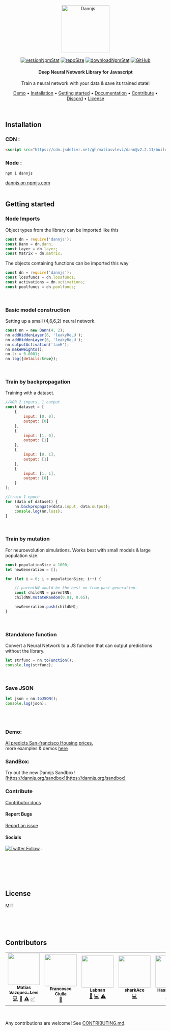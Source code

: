 <p align="center">
  <a href="https://dannjs.org/">
    <img src="https://dannjs.org/transparentlogo.png" alt="Dannjs" height="150" />
  </a>
</p>

<p align="center">
    <a href="https://www.npmjs.com/package/dannjs" target="_blank"><img src="https://img.shields.io/npm/v/dannjs?style=flat&color=f69e7b&labelColor=383e56" alt="versionNpmStat"/></a> <a href="https://github.com/matiasvlevi/Dann" target="_blank"><img src="https://img.shields.io/github/repo-size/matiasvlevi/Dann?style=flat&label=size&color=f69e7b&labelColor=383e56" alt="repoSize"/></a> <a href="https://www.npmjs.com/package/dannjs" target="_blank"><img src="https://img.shields.io/npm/dt/dannjs?style=flat&color=f69e7b&labelColor=383e56" alt="downloadNpmStat"/></a> <a href="https://raw.githubusercontent.com/matiasvlevi/Dann/master/LICENSE" target="_blank"><img alt="GitHub" src="https://img.shields.io/github/license/matiasvlevi/dann?color=f69e7b&labelColor=383e56" alt="Liscence"></a>
</p>
<h4 align="center">Deep Neural Network Library for Javascript</h4>
<p align="center">
    Train a neural network with your data & save its trained state!

</p>

<p align="center">
  <a href="#Demo">Demo</a> •
  <a href="#Installation">Installation</a> •
  <a href="#Getting-started">Getting started</a> •
  <a href="https://dannjs.org/docs/classes/Dann">Documentation</a> •
  <a href="https://github.com/matiasvlevi/Dann/blob/master/CONTRIBUTING.md">Contribute</a> •
  <a href="https://discord.gg/yeAqHsGdtU">Discord</a> •
  <a href="#license">License</a>
</p>
<br/>


## Installation
### CDN :
```html
<script src="https://cdn.jsdelivr.net/gh/matiasvlevi/dann@v2.2.11/build/dann.min.js"></script>
```
### Node :
```
npm i dannjs
```
[dannjs on npmjs.com](https://www.npmjs.com/package/dannjs)
<br/><br/>

## Getting started


### Node Imports

Object types from the library can be imported like this
```js
const dn = require('dannjs');
const Dann = dn.dann;
const Layer = dn.layer;
const Matrix = dn.matrix;
 ```

The objects containing functions can be imported this way
```js
const dn = require('dannjs');
const lossfuncs = dn.lossfuncs;
const activations = dn.activations;
const poolfuncs = dn.poolfuncs;
 ```

<br/>

### Basic model construction
Setting up a small (4,6,6,2) neural network.
```js
const nn = new Dann(4, 2);
nn.addHiddenLayer(6, 'leakyReLU');
nn.addHiddenLayer(6, 'leakyReLU');
nn.outputActivation('tanH');
nn.makeWeights();
nn.lr = 0.0001;
nn.log({details:true});
```
<br/>


### Train by backpropagation
Training with a dataset.
```js
//XOR 2 inputs, 1 output
const dataset = [
    {
        input: [0, 0],
        output: [0]
    },
    {
        input: [1, 0],
        output: [1]
    },
    {
        input: [0, 1],
        output: [1]
    },
    {
        input: [1, 1],
        output: [0]
    }
];

//train 1 epoch
for (data of dataset) {
    nn.backpropagate(data.input, data.output);
    console.log(nn.loss);
}
```

<br/>

### Train by mutation
For neuroevolution simulations. Works best with small models & large population size.
```js
const populationSize = 1000;
let newGeneration = [];

for (let i = 0; i < populationSize; i++) {

    // parentNN would be the best nn from past generation.
    const childNN = parentNN;
    childNN.mutateRandom(0.01, 0.65);

    newGeneration.push(childNN);
}
```

<br/>

### Standalone function
Convert a Neural Network to a JS function that can output predictions without the library.
```js
let strfunc = nn.toFunction();
console.log(strfunc);
```

<br/>

### Save JSON
```js
let json = nn.toJSON();
console.log(json);
```

<br/>

<br/>

### Demo:
[AI predicts San-francisco Housing prices.](https://dannjs.org/livedemo.html) <br/>
more examples & demos [here](https://dannjs.org/#exm)
<br/>


### SandBox:
Try out the new Dannjs Sandbox! <br/>
[https://dannjs.org/sandbox](https://dannjs.org/sandbox)

### Contribute
[Contributor docs](https://github.com/matiasvlevi/Dann/blob/master/CONTRIBUTING.md)

#### Report Bugs
[Report an issue](https://github.com/matiasvlevi/Dann/issues/new)

#### Socials

</span>
<a href="https://twitter.com/DannjsAi" target="_blanck"><img alt="Twitter Follow" src="https://img.shields.io/twitter/follow/DannjsAi?label=Twitter&style=social"></a>
<span class="badge-patreon">
<a href="https://www.patreon.com/dannjs" title="Donate to this project using Patreon"><img src="https://external-content.duckduckgo.com/iu/?u=https%3A%2F%2Fres-3.cloudinary.com%2Fcrunchbase-production%2Fimage%2Fupload%2Fc_lpad%2Ch_256%2Cw_256%2Cf_auto%2Cq_auto%3Aeco%2Fv1498102829%2Foul9xkady63xqqn3iw7c.png&f=1&nofb=1" alt="Patreon donate button" height="2.5%" width="2.5%"/></a>

<br/>
  
## License

MIT

<br/><br/><br/>

## Contributors

<!-- ALL-CONTRIBUTORS-LIST:START - Do not remove or modify this section -->
<!-- prettier-ignore-start -->
<!-- markdownlint-disable -->
<table>
  <tr>
    <td align="center"><a href="https://www.linkedin.com/in/matias-vazquez-levi-846a991a6/"><img src="https://avatars.githubusercontent.com/u/50473168?v=4?s=100" width="100px;" alt=""/><br /><sub><b>Matias Vazquez-Levi</b></sub></a><br /><a href="https://github.com/matiasvlevi/Dann/commits?author=matiasvlevi" title="Code">💻</a> <a href="https://github.com/matiasvlevi/Dann/commits?author=matiasvlevi" title="Documentation">📖</a> <a href="https://github.com/matiasvlevi/Dann/commits?author=matiasvlevi" title="Tests">⚠️</a> <a href="#tutorial-matiasvlevi" title="Tutorials">✅</a></td>
    <td align="center"><a href="https://github.com/FrancescoXX"><img src="https://avatars.githubusercontent.com/u/18360871?v=4?s=100" width="100px;" alt=""/><br /><sub><b>Francesco Ciulla</b></sub></a><br /><a href="#talk-FrancescoXX" title="Talks">📢</a></td>
    <td align="center"><a href="https://github.com/Labnann"><img src="https://avatars.githubusercontent.com/u/55809005?v=4?s=100" width="100px;" alt=""/><br /><sub><b>Labnan</b></sub></a><br /><a href="https://github.com/matiasvlevi/Dann/issues?q=author%3ALabnann" title="Bug reports">🐛</a> <a href="https://github.com/matiasvlevi/Dann/commits?author=Labnann" title="Code">💻</a> <a href="https://github.com/matiasvlevi/Dann/commits?author=Labnann" title="Tests">⚠️</a></td>
    <td align="center"><a href="https://github.com/SharkAce"><img src="https://avatars.githubusercontent.com/u/85720638?v=4?s=100" width="100px;" alt=""/><br /><sub><b>sharkAce</b></sub></a><br /><a href="https://github.com/matiasvlevi/Dann/commits?author=SharkAce" title="Code">💻</a></td>
    <td align="center"><a href="https://github.com/shirsho1106"><img src="https://avatars.githubusercontent.com/u/60136067?v=4?s=100" width="100px;" alt=""/><br /><sub><b>Hasnain Iqbal</b></sub></a><br /><a href="https://github.com/matiasvlevi/Dann/commits?author=shirsho1106" title="Code">💻</a> <a href="https://github.com/matiasvlevi/Dann/commits?author=shirsho1106" title="Tests">⚠️</a></td>
    <td align="center"><a href="https://github.com/ramos-papadopoulos"><img src="https://avatars.githubusercontent.com/u/82990932?v=4?s=100" width="100px;" alt=""/><br /><sub><b>EL Ramos</b></sub></a><br /><a href="https://github.com/matiasvlevi/Dann/issues?q=author%3Aramos-papadopoulos" title="Bug reports">🐛</a> <a href="https://github.com/matiasvlevi/Dann/commits?author=ramos-papadopoulos" title="Tests">⚠️</a> <a href="https://github.com/matiasvlevi/Dann/commits?author=ramos-papadopoulos" title="Code">💻</a></td>
    <td align="center"><a href="https://github.com/viabhinav"><img src="https://avatars.githubusercontent.com/u/48197061?v=4?s=100" width="100px;" alt=""/><br /><sub><b>viabhinav</b></sub></a><br /><a href="#tutorial-viabhinav" title="Tutorials">✅</a></td>
  </tr>
</table>

<!-- markdownlint-restore -->
<!-- prettier-ignore-end -->

<!-- ALL-CONTRIBUTORS-LIST:END -->

<br/>

Any contributions are welcome! See [CONTRIBUTING.md](https://github.com/matiasvlevi/Dann/blob/master/CONTRIBUTING.md).
